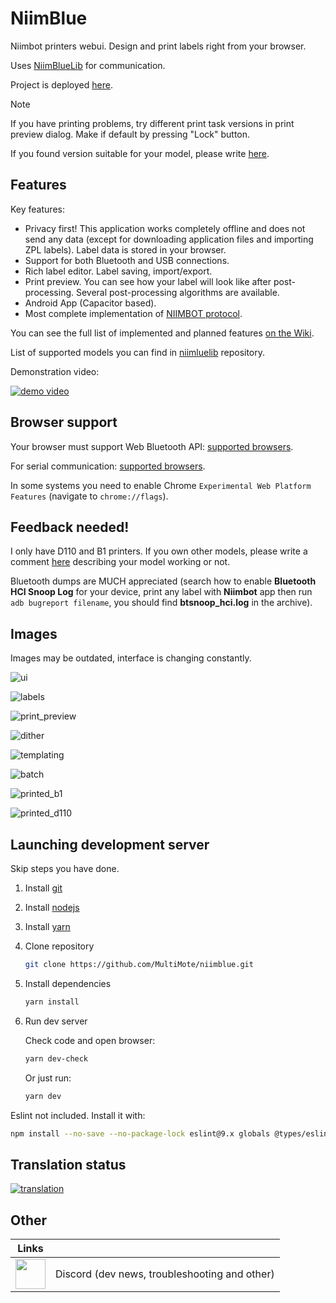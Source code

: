 # NiimBlue

Niimbot printers webui. Design and print labels right from your browser.

Uses [NiimBlueLib](https://github.com/MultiMote/niimbluelib) for communication.

Project is deployed [here](https://niim.mmote.ru).

> [!NOTE]
> If you have printing problems, try different print task versions in print preview dialog. Make if default by pressing "Lock" button.
>
> If you found version suitable for your model, please write [here](https://github.com/MultiMote/niimbluelib/issues/1).

## Features

Key features:

* Privacy first! This application works completely offline and does not send any data (except for downloading application files and importing ZPL labels). Label data is stored in your browser.
* Support for both Bluetooth and USB connections.
* Rich label editor. Label saving, import/export.
* Print preview. You can see how your label will look like after post-processing. Several post-processing algorithms are available.
* Android App (Capacitor based).
* Most complete implementation of [NIIMBOT protocol](https://multimote.github.io/niimbluelib/documents/NIIMBOT_printers_protocol.html).

You can see the full list of implemented and planned features [on the Wiki](https://github.com/MultiMote/niimblue/wiki#features).

List of supported models you can find in [niimluelib](https://github.com/MultiMote/niimbluelib/issues/1) repository.

Demonstration video:

[![demo video](https://img.youtube.com/vi/u8QX-5e3W_A/mqdefault.jpg)](https://www.youtube.com/watch?v=u8QX-5e3W_A)

## Browser support

Your browser must support Web Bluetooth API: [supported browsers](https://developer.mozilla.org/en-US/docs/Web/API/Web_Bluetooth_API#browser_compatibility).

For serial communication: [supported browsers](https://developer.mozilla.org/en-US/docs/Web/API/Web_Serial_API#browser_compatibility).

In some systems you need to enable Chrome `Experimental Web Platform Features` (navigate to `chrome://flags`).

## Feedback needed!

I only have D110 and B1 printers. If you own other models, please write a comment [here](https://github.com/MultiMote/niimbluelib/issues/1) describing your model working or not.

Bluetooth dumps are MUCH appreciated (search how to enable **Bluetooth HCI Snoop Log** for your device, print any label with **Niimbot** app then run `adb bugreport filename`, you should find **btsnoop_hci.log** in the archive).

## Images

Images may be outdated, interface is changing constantly.

![ui](about/ui.png)

![labels](about/labels.png)

![print_preview](about/print_preview.png)

![dither](about/dither.png)

![templating](about/templating.png)

![batch](about/batch.png)

![printed_b1](about/printed_b1.jpg)

![printed_d110](about/printed_d110.jpg)

## Launching development server

Skip steps you have done.

1. Install [git](https://git-scm.com)

2. Install [nodejs](https://nodejs.org)

3. Install [yarn](https://yarnpkg.com)

4. Clone repository

    ```bash
    git clone https://github.com/MultiMote/niimblue.git
    ```

5. Install dependencies

    ```bash
    yarn install
    ```

6. Run dev server

    Check code and open browser:

    ```bash
    yarn dev-check
    ```

    Or just run:

    ```bash
    yarn dev
    ```

Eslint not included. Install it with:

```bash
npm install --no-save --no-package-lock eslint@9.x globals @types/eslint @eslint/js typescript-eslint eslint-plugin-svelte
```

## Translation status

[![translation](https://weblate.mmote.ru/widget/niimblue/web/multi-auto.svg)](https://weblate.mmote.ru/engage/niimblue/)

## Other

|  Links |    |
|--------| -- |
| [<img src="https://raw.githubusercontent.com/tandpfun/skill-icons/65dea6c4eaca7da319e552c09f4cf5a9a8dab2c8/icons/Discord.svg" width="48">](https://discord.gg/jXPAfZVd8a) | Discord (dev news, troubleshooting and other) |
